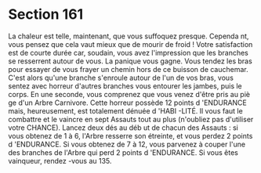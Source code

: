 # Section 161

La chaleur est telle, maintenant, que vous suffoquez presque.
Cependa nt, vous pensez que cela vaut mieux que de mourir de
froid ! Votre satisfaction est de courte durée car, soudain, vous
avez l'impression que les branches se resserrent autour de vous.
La panique vous gagne. Vous tendez les bras pour essayer de
vous frayer un chemin hors de ce buisson de cauchemar. C'est
alors qu'une branche s'enroule autour de l'un de vos bras, vous
sentez avec horreur d'autres branches vous entourer les jambes,
puis le corps. En une seconde, vous comprenez que vous venez
d'être pris au piè ge d'un Arbre Carnivore. Cette horreur possède
12 points d 'ENDURANCE mais, heureusement, est totalement
dénuée d 'HABI -LITÉ.  Il vous faut le combattre et le vaincre en
sept  Assauts tout au plus (n'oubliez pas d'utiliser votre
CHANCE).  Lancez deux dés au déb ut de chacun des Assauts : si
vous obtenez de 1 à 6, l'Arbre resserre son étreinte, et vous
perdez 2 points d 'ENDURANCE.  Si vous obtenez de 7 à 12,
vous parvenez à couper l'une des branches de l'Arbre qui perd 2
points d 'ENDURANCE.  Si vous êtes vainqueur, rendez -vous au
135.